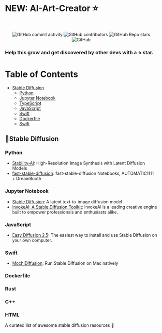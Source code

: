# NEW: AI-Art-Creator ⭐

<br>
<p align="center">
<img alt="GitHub commit activity" src="https://img.shields.io/github/commit-activity/m/doanbactam/AI-Art-Creator">
<img alt="GitHub contributors" src="https://img.shields.io/github/contributors/doanbactam/AI-Art-Creator">
<img alt="GitHub Repo stars" src="https://img.shields.io/github/stars/doanbactam/AI-Art-Creator?style=social">
<img alt="GitHub" src="https://img.shields.io/github/license/doanbactam/AI-Art-Creator">

</p>

<h3>Help this grow and get discovered by other devs with a ⭐ star.</h3>

# Table of Contents

- [Stable Diffusion](#stable-diffusion)
    - [Python](#python)
    - [Jupyter Notebook](#jupyter-notebook)
    - [TypeScript](#typescript)
    - [JavaScript](#javascript)
    - [Swift](#swift)
    - [Dockerfile](#dockerfile)
    - [Swift](#swift)

## 👑Stable Diffusion

### Python

- [Stability-AI](https://github.com/Stability-AI/stablediffusion): High-Resolution Image Synthesis with Latent Diffusion Models
- [fast-stable-diffusion](https://github.com/TheLastBen/fast-stable-diffusion): fast-stable-diffusion Notebooks, AUTOMATIC1111 + DreamBooth

### Jupyter Notebook
- [Stable Diffusion](https://github.com/CompVis/stable-diffusion): A latent text-to-image diffusion model
- [InvokeAI: A Stable Diffusion Toolkit](https://github.com/invoke-ai/InvokeAI): InvokeAI is a leading creative engine built to empower professionals and enthusiasts alike.
### JavaScript
- [Easy Diffusion 2.5](https://github.com/cmdr2/stable-diffusion-ui): The easiest way to install and use Stable Diffusion on your own computer.

### Swift
- [MochiDiffusion](https://github.com/godly-devotion/MochiDiffusion): Run Stable Diffusion on Mac natively

### Dockerfile

### Rust

### C++

### HTML

A curated list of awesome stable diffusion resources 🌟
